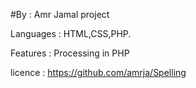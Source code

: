 #By : Amr Jamal
project

Languages : HTML,CSS,PHP.

Features : Processing in PHP

licence : https://github.com/amrja/Spelling
